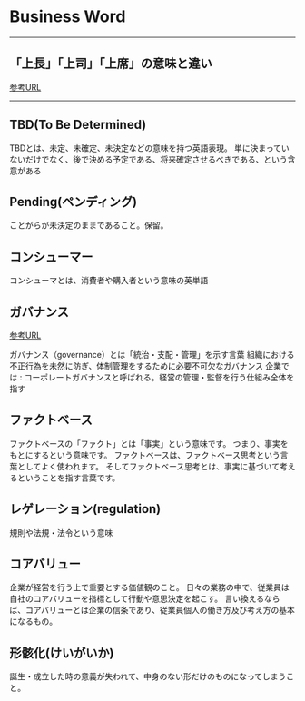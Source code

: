 # Business Word

---

## 「上長」「上司」「上席」の意味と違い

[参考URL](https://business-textbooks.com/zyouchou-zyoushi-zyouseki/)

---

## TBD(To Be Determined)

TBDとは、未定、未確定、未決定などの意味を持つ英語表現。 単に決まっていないだけでなく、後で決める予定である、将来確定させるべきである、という含意がある

## Pending(ペンディング)

ことがらが未決定のままであること。保留。

## コンシューマー

コンシューマとは、消費者や購入者という意味の英単語

## ガバナンス

[参考URL](https://www.dodadsj.com/content/200601_governance/)

ガバナンス（governance）とは「統治・支配・管理」を示す言葉
組織における不正行為を未然に防ぎ、体制管理をするために必要不可欠なガバナンス
企業では : コーポレートガバナンスと呼ばれる。経営の管理・監督を行う仕組み全体を指す

## ファクトベース

ファクトベースの「ファクト」とは「事実」という意味です。
つまり、事実をもとにするという意味です。
ファクトベースは、ファクトベース思考という言葉としてよく使われます。
そしてファクトベース思考とは、事実に基づいて考えるということを指す言葉です。

## レゲレーション(regulation)

規則や法規・法令という意味

## コアバリュー

企業が経営を行う上で重要とする価値観のこと。
日々の業務の中で、従業員は自社のコアバリューを指標として行動や意思決定を起こす。
言い換えるならば、コアバリューとは企業の信条であり、従業員個人の働き方及び考え方の基本になるもの。

## 形骸化(けいがいか)

誕生・成立した時の意義が失われて、中身のない形だけのものになってしまうこと。
